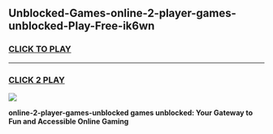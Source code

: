 
## Unblocked-Games-online-2-player-games-unblocked-Play-Free-ik6wn
<h3>
<a href="https://premium76.site?title=online-2-player-games-unblocked&ref=17A">CLICK TO PLAY</a></h3>
<hr>

<h3>
<a href="https://premium76.site?title=online-2-player-games-unblocked&ref=17A">CLICK 2 PLAY</a>
  
</h3>

<a href="https://premium76.site?title=online-2-player-games-unblocked&ref=17A"><img src="https://clearcache.store/games.png"></a>


**online-2-player-games-unblocked games unblocked: Your Gateway to Fun and Accessible Online Gaming**
